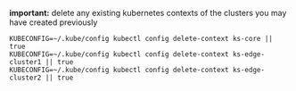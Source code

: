 <!--delete-contexts-for-kind-and-openshift-clusters-start-->
**important:** delete any existing kubernetes contexts of the clusters you may have created previously
```shell
KUBECONFIG=~/.kube/config kubectl config delete-context ks-core || true
KUBECONFIG=~/.kube/config kubectl config delete-context ks-edge-cluster1 || true
KUBECONFIG=~/.kube/config kubectl config delete-context ks-edge-cluster2 || true
```
<!--delete-contexts-for-kind-and-openshift-clusters-end-->
